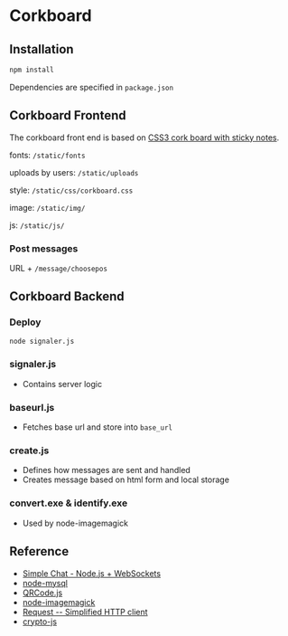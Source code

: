 Corkboard
=========

Installation
---
```bash
npm install
```

Dependencies are specified in `package.json`

Corkboard Frontend
---
The corkboard front end is based on [CSS3 cork board with sticky notes](https://geeksretreat.wordpress.com/2013/09/04/css3-cork-board-with-sticky-notes/).

fonts: `/static/fonts`

uploads by users: `/static/uploads`

style: `/static/css/corkboard.css`

image: `/static/img/`

js: `/static/js/`

### Post messages
URL + `/message/choosepos`


Corkboard Backend
---
### Deploy
```bash
node signaler.js
```

### signaler.js
 * Contains server logic

### baseurl.js
 * Fetches base url and store into `base_url`

### create.js
 * Defines how messages are sent and handled
 * Creates message based on html form and local storage

### convert.exe & identify.exe 
 * Used by node-imagemagick
 
Reference
---
 * [Simple Chat - Node.js + WebSockets](http://tech.pro/tutorial/1097/simple-chat-nodejs-plus-websockets)
 * [node-mysql](https://github.com/felixge/node-mysql)
 * [QRCode.js](http://davidshimjs.github.io/qrcodejs/)
 * [node-imagemagick](https://github.com/rsms/node-imagemagick)
 * [Request -- Simplified HTTP client](https://github.com/mikeal/request)
 * [crypto-js](https://npmjs.org/package/crypto-js)